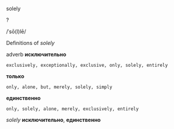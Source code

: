 solely

?

/ˈsō(l)lē/

Definitions of _solely_

adverb
**исключительно**

    exclusively, exceptionally, exclusive, only, solely, entirely
**только**

    only, alone, but, merely, solely, simply
**единственно**

    only, solely, alone, merely, exclusively, entirely

_solely_
**исключительно**, **единственно**